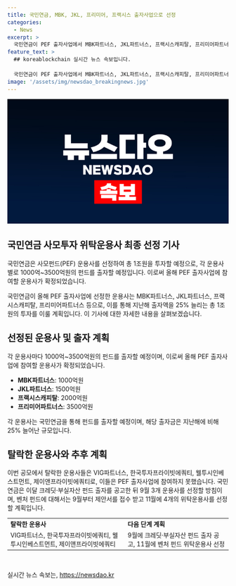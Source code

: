 ```yaml
---
title: 국민연금, MBK, JKL, 프리미어, 프랙시스 출자사업으로 선정
categories:
  - News
excerpt: >
  국민연금이 PEF 출자사업에서 MBK파트너스, JKL파트너스, 프랙시스캐피탈, 프리미어파트너스를 최종 선정했다. 이에 1조원을 투자하여 각 운용사마다 1000억~3500억원을 출자할 예정이며, 지난해보다 25% 증가한 규모이다. VIG파트너스, 한국투자프라이빗에쿼티, 웰투시인베스트먼트, 제이앤프라이빗에쿼티는 선정되지 못했다. 또한, 9월에는 크레딧·부실자산 펀드 출자를 선정하고, 벤처 펀드의 위탁운용사를 11월에 선정할 계획이다. (150자)
feature_text: >
  ## koreablockchain 실시간 뉴스 속보입니다.

  국민연금이 PEF 출자사업에서 MBK파트너스, JKL파트너스, 프랙시스캐피탈, 프리미어파트너스를 최종 선정했다. 이에 1조원을 투자하여 각 운용사마다 1000억~3500억원을 출자할 예정이며, 지난해보다 25% 증가한 규모이다. VIG파트너스, 한국투자프라이빗에쿼티, 웰투시인베스트먼트, 제이앤프라이빗에쿼티는 선정되지 못했다. 또한, 9월에는 크레딧·부실자산 펀드 출자를 선정하고, 벤처 펀드의 위탁운용사를 11월에 선정할 계획이다. (150자)
image: '/assets/img/newsdao_breakingnews.jpg'
---
```


<p><img src="/assets/img/newsdao_breakingnews.jpg" alt="koreablockchain 속보" /></p>

<h2 data-ke-size="size26">국민연금 사모투자 위탁운용사 최종 선정 기사</h2>

<p>국민연금은 사모펀드(PEF) 운용사를 선정하여 총 1조원을 투자할 예정으로, 각 운용사 별로 1000억~3500억원의 펀드를 출자할 예정입니다. 이로써 올해 PEF 출자사업에 참여할 운용사가 확정되었습니다.</p>

<p data-ke-size="size16">국민연금이 올해 PEF 출자사업에 선정한 운용사는 MBK파트너스, JKL파트너스, 프랙시스캐피탈, 프리미어파트너스 등으로, 이를 통해 지난해 출자액을 25% 늘리는 총 1조원의 투자를 이룰 계획입니다. 이 기사에 대한 자세한 내용을 살펴보겠습니다.</p>

<h2 data-ke-size="size26">선정된 운용사 및 출자 계획</h2>

<p>각 운용사마다 1000억~3500억원의 펀드를 출자할 예정이며, 이로써 올해 PEF 출자사업에 참여할 운용사가 확정되었습니다.</p>

<ul>
  <li><b>MBK파트너스</b>: 1000억원</li>
  <li><b>JKL파트너스</b>: 1500억원</li>
  <li><b>프랙시스캐피탈</b>: 2000억원</li>
  <li><b>프리미어파트너스</b>: 3500억원</li>
</ul>

<p data-ke-size="size16">각 운용사는 국민연금을 통해 펀드를 출자할 예정이며, 해당 출자금은 지난해에 비해 25% 늘어난 규모입니다.</p>

<h2 data-ke-size="size26">탈락한 운용사와 추후 계획</h2>

<p>이번 공모에서 탈락한 운용사들은 VIG파트너스, 한국투자프라이빗에쿼티, 웰투시인베스트먼트, 제이앤프라이빗에쿼티로, 이들은 PEF 출자사업에 참여하지 못했습니다. 국민연금은 이달 크레딧·부실자산 펀드 출자를 공고한 뒤 9월 3개 운용사를 선정할 방침이며, 벤처 펀드에 대해서는 9월부터 제안서를 접수 받고 11월에 4개의 위탁운용사를 선정할 계획입니다.</p>

<table>
  <tr>
    <td><b>탈락한 운용사</b></td>
    <td><b>다음 단계 계획</b></td>
  </tr>
  <tr>
    <td> VIG파트너스, 한국투자프라이빗에쿼티, 웰투시인베스트먼트, 제이앤프라이빗에쿼티</td>
    <td>9월에 크레딧·부실자산 펀드 출자 공고, 11월에 벤처 펀드 위탁운용사 선정</td>
  </tr>
</table>

<p data-ke-size="size16">&nbsp;</p>
실시간 뉴스 속보는, <a href="https://newsdao.kr" rel="dofollow">https://newsdao.kr</a>


